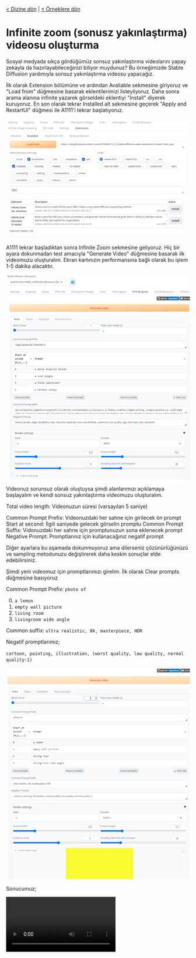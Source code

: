 <a href="/">< Dizine dön</a> | <a href="/ornekler">< Örneklere dön</a>

# Infinite zoom (sonusz yakınlaştırma) videosu oluşturma

Sosyal medyada sıkça gördüğümüz sonsuz yakınlaştırma videolarını yapay zekayla da hazırlayabileceğinizi biliyor muydunuz? Bu örneğimizde Stable Diffusion yardımıyla sonsuz yakınlaştırma videosu yapacağız.

İlk olarak Extension bölümüne ve ardından Avaliable sekmesine giriyoruz ve "Load from" düğmesine basarak eklentilerimizi listeyliyoruz. Daha sonra arama alanına infinite yazarek görseldeki eklentiyi "Install" diyerek kuruyoruz. En son olarak tekrar Installed alt sekmesine geçerek "Apply and RestartUI" düğmesi ile A1111'i tekrar başlatıyoruz.

![alt text](/gorseller/infinite-zoom-1.png)

A1111 tekrar başladıktan sonra Infinite Zoom sekmesine geliyoruz. Hiç bir ayara dokunmadan test amacıyla "Generate Video" düğmesine basarak ilk videomuzu oluşturalım. Ekran kartınızın performansına bağlı olarak bu işlem 1-5 dakika alacaktır. 

![alt text](/gorseller/infinite-zoom-2.png)

Videonuz sorunsuz olarak oluştuysa şimdi alanlarımızı açıklamaya başlayalım ve kendi sonsuz yakınlaştırma videomuzu oluşturalım.

Total video length: Videonuzun süresi (varsayılan 5 saniye)

Common Prompt Prefix: Videonuzdaki her sahne için girilecek ön prompt
Start at second: İlgili saniyede gelecek görselin promptu
Common Prompt Suffix: Vidonuzdaki her sahne için promptunuzun sona eklenecek prompt
Negative Prompt: Promptlarınız için kullanacağınız negatif prompt

Diğer ayarlara bu aşamada dokunmuyoruz ama dilerseniz çözünürlüğünüzü ve sampling metodunuzu değiştirerek daha keskin sonuçlar elde edebilirsiniz.

Şimdi yeni videomuz için promptlarımızı girelim. İlk olarak Clear prompts düğmesine basıyoruz

Common Prompt Prefix: `photo of`

0. `a lemon`
1. `empty wall picture`
2. `living room`
3. `livingroom wide angle`


Common suffix: `ultra realistic, 8k, masterpiece, HDR`

Negatif promptlarımız;

 `cartoon, painting, illustration, (worst quality, low quality, normal quality:1)`

![alt text](/gorseller/infinite-zoom-3.png)

Sonucumuz;

![indir](../gorseller/infinite-zoom-sonuc-1.mp4)


